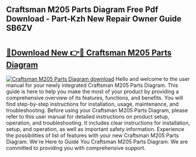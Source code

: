 ## Craftsman M205 Parts Diagram Free Pdf Download - Part-Kzh New Repair Owner Guide SB6ZV

# <h2><a href="http://dfhowg.blite.top/?on=Craftsman+M205+Parts+Diagram">🔗Download New 👉🔴 Craftsman M205 Parts Diagram</a></h2>

[![Craftsman M205 Parts Diagram download](https://i.imgur.com/lujVjoI.png)](http://dfhowg.blite.top/?on=Craftsman+M205+Parts+Diagram)
Hello and welcome to the user manual for your newly integrated Craftsman M205 Parts Diagram. This guide is here to help you make the most of your product by providing a comprehensive overview of its features, functions, and benefits. You will find step-by-step instructions for installation, usage, maintenance, and troubleshooting. Before using your Craftsman M205 Parts Diagram, please refer to this user manual for detailed instructions on product setup, operation, and troubleshooting. It includes clear instructions for installation, setup, and operation, as well as important safety information. Experience the possibilities of list of features with your new Craftsman M205 Parts Diagram. We're Here to Guide You Craftsman M205 Parts Diagram. We are committed to providing you with comprehensive support.
